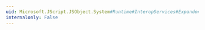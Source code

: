 ```yaml
---
uid: Microsoft.JScript.JSObject.System#Runtime#InteropServices#Expando#IExpando#AddMethod(System.String,System.Delegate)
internalonly: False
---
```

